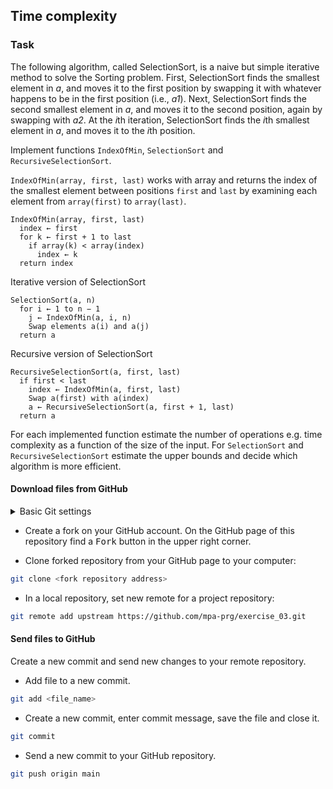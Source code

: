 ## Time complexity
### Task

The following algorithm, called SelectionSort, is a naive but simple iterative 
method to solve the Sorting problem. First, SelectionSort finds the
smallest element in *a*, and moves it to the first position by swapping it with
whatever happens to be in the first position (i.e., *a1*). Next, SelectionSort
finds the second smallest element in *a*, and moves it to the second position,
again by swapping with *a2*. At the *i*th iteration, SelectionSort finds the *i*th
smallest element in *a*, and moves it to the *i*th position.

Implement functions `IndexOfMin`, `SelectionSort` and `RecursiveSelectionSort`.

`IndexOfMin(array, first, last)` works with array and returns the index of
the smallest element between positions `first` and `last` by examining each
element from `array(first)` to `array(last)`.
```
IndexOfMin(array, first, last)
  index ← first
  for k ← first + 1 to last
    if array(k) < array(index)
      index ← k
  return index
```

Iterative version of SelectionSort
```
SelectionSort(a, n)
  for i ← 1 to n − 1
    j ← IndexOfMin(a, i, n)
    Swap elements a(i) and a(j)
  return a
```

Recursive version of SelectionSort
```
RecursiveSelectionSort(a, first, last)
  if first < last
    index ← IndexOfMin(a, first, last)
    Swap a(first) with a(index)
    a ← RecursiveSelectionSort(a, first + 1, last)
  return a
```

For each implemented function estimate the number of operations e.g. time complexity as a function of the size of 
the input. For `SelectionSort` and `RecursiveSelectionSort` estimate the upper bounds and decide which algorithm is
more efficient.


#### Download files from GitHub
<details>
<summary>Basic Git settings</summary>

> * Configure the Git editor
> ```bash
> git config --global core.editor notepad
> ```
> * Configure your name and email address
> ```bash
> git config --global user.name "Zuzana Nova"
> git config --global user.email z.nova@vut.cz
> ```
> * Check current settings
> ```bash
> git config --global --list
> ```
>
</details>

* Create a fork on your GitHub account. 
  On the GitHub page of this repository find a <kbd>Fork</kbd> button in the upper right corner.
  
* Clone forked repository from your GitHub page to your computer:
```bash
git clone <fork repository address>
```
* In a local repository, set new remote for a project repository:
```bash
git remote add upstream https://github.com/mpa-prg/exercise_03.git
```

#### Send files to GitHub
Create a new commit and send new changes to your remote repository.
* Add file to a new commit.
```bash
git add <file_name>
```
* Create a new commit, enter commit message, save the file and close it.
```bash
git commit
```
* Send a new commit to your GitHub repository.
```bash
git push origin main
```
